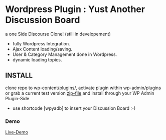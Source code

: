 # Wordpress Plugin : Yust Another Discussion Board


a one Side Discourse Clone! (still in developement)

- fully Wordpress Integration.
- Ajax Content loading/saving.
- User & Category Management done in Wordpress.
- dynamic loading topics.



## INSTALL

clone repo to wp-content/plugins/, activate plugin within wp-admin/plugins
 or grab a current test version [zip-file] and install through your WP Admin Plugin-Side
- use shortcode [wpyadb] to insert your Discussion Board  :-)

### Demo

[Live-Demo]

[Live-Demo]:http://dbk3r.spdns.de/wp/index.php/forum/
[zip-file]:http://dbk3r.spdns.de/dl/wp-yadb.zip
